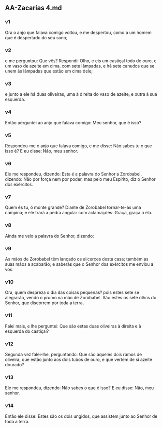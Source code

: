 ## AA-Zacarias 4.md
### v1
 Ora o anjo que falava comigo voltou, e me despertou, como a um homem que é despertado do seu sono;
### v2
 e me perguntou: Que vês? Respondi: Olho, e eis um castiçal todo de ouro, e um vaso de azeite em cima, com sete lâmpadas, e há sete canudos que se unem às lâmpadas que estão em cima dele;
### v3
 e junto a ele há duas oliveiras, uma à direita do vaso de azeite, e outra à sua esquerda.
### v4
 Então perguntei ao anjo que falava comigo: Meu senhor, que é isso?
### v5
 Respondeu-me o anjo que falava comigo, e me disse: Não sabes tu o que isso é? E eu disse: Não, meu senhor.
### v6
 Ele me respondeu, dizendo: Esta é a palavra do Senhor a Zorobabel, dizendo: Não por força nem por poder, mas pelo meu Espírito, diz o Senhor dos exércitos.
### v7
 Quem és tu, ó monte grande? Diante de Zorobabel tornar-te-ás uma campina; e ele trará a pedra angular com aclamações: Graça, graça a ela.
### v8
 Ainda me veio a palavra do Senhor, dizendo:
### v9
 As mãos de Zorobabel têm lançado os alicerces desta casa; também as suas mãos a acabarão; e saberás que o Senhor dos exércitos me enviou a vos.
### v10
 Ora, quem despreza o dia das coisas pequenas? pois estes sete se alegrarão, vendo o prumo na mão de Zorobabel. São estes os sete olhos do Senhor, que discorrem por toda a terra.
### v11
 Falei mais, e lhe perguntei: Que são estas duas oliveiras à direita e à esquerda do castiçal?
### v12
 Segunda vez falei-lhe, perguntando: Que são aqueles dois ramos de oliveira, que estão junto aos dois tubos de ouro, e que vertem de si azeite dourado?
### v13
 Ele me respondeu, dizendo: Não sabes o que é isso? E eu disse: Não, meu senhor.
### v14
 Então ele disse: Estes são os dois ungidos, que assistem junto ao Senhor de toda a terra.
